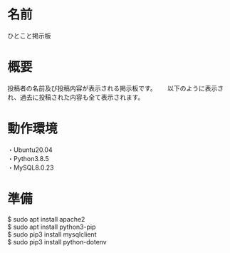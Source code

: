 # 名前
ひとこと掲示板

# 概要
投稿者の名前及び投稿内容が表示される掲示板です。　　
以下のように表示され、過去に投稿された内容も全て表示されます。

# 動作環境
・Ubuntu20.04  
・Python3.8.5  
・MySQL8.0.23  

# 準備
$ sudo apt install apache2  
$ sudo apt install python3-pip    
$ sudo pip3 install mysqlclient  
$ sudo pip3 install python-dotenv  

